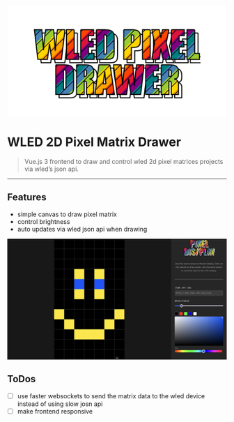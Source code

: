 ![teaser.png](docs/teaser.png)

# WLED 2D Pixel Matrix Drawer

> Vue.js 3 frontend to draw and control wled 2d pixel matrices projects via wled’s json api.

---

## Features

- simple canvas to draw pixel matrix
- control brightness
- auto updates via wled json api when drawing

![frontend.png](docs/frontend.png)

## ToDos

- [ ] use faster websockets to send the matrix data to the wled device instead of using slow josn api
- [ ] make frontend responsive